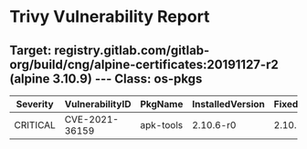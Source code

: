 # Trivy Vulnerability Report

## Target: registry.gitlab.com/gitlab-org/build/cng/alpine-certificates:20191127-r2 (alpine 3.10.9) --- Class: os-pkgs
|Severity|VulnerabilityID|PkgName|InstalledVersion|FixedVersion|
|--------|---------------|-------|----------------|------------|
|CRITICAL|CVE-2021-36159|apk-tools|2.10.6-r0|2.10.7-r0|
